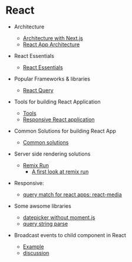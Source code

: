 
# React 

- Architecture
  - [Architecture with Next.js](./Architecting%20with%20Next.js.md)
  - [React App Architecture](React%20App%20Architecture.md)

- React Essentials
  - [React Essentials](React%20Essentials.md)

- Popular Frameworks & libraries
  - [React Query](React-Query.md)

- Tools for building React Application
  - [Tools](Tools.md)
  - [Responsive React application](https://github.com/ReactTraining/react-media)

- Common Solutions for building React App
  - [Common solutions](Common%20Solutions.md)

- Server side rendering solutions
  - [Remix Run](https://remix.run/)
    - [A first look at remix run](https://dev.to/dabit3/a-first-look-at-remix-run-449a)

- Responsive:
  - [query match for react apps: react-media](https://www.npmjs.com/package/react-media)

- Some awsome libraries
    - [datepicker without moment.js](https://www.npmjs.com/package/react-date-picker)
    - [query string parse](https://www.npmjs.com/package/qs)
- Broadcast events to child component in React
    - [Example](https://codesandbox.io/s/event-broadcast-dq1hs)
    - [discussion](https://github.com/facebook/react/issues/6646)
